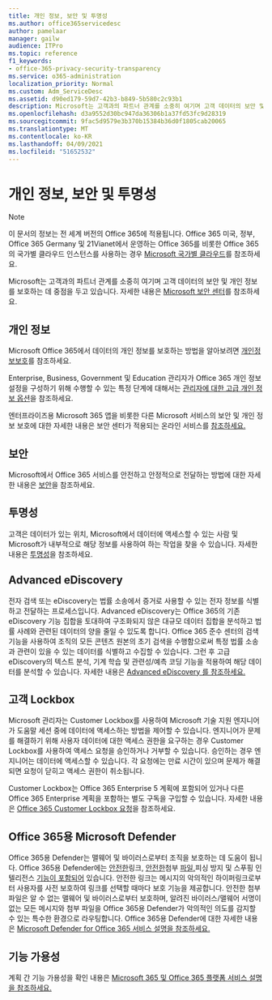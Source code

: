 ```yaml
---
title: 개인 정보, 보안 및 투명성
ms.author: office365servicedesc
author: pamelaar
manager: gailw
audience: ITPro
ms.topic: reference
f1_keywords:
- office-365-privacy-security-transparency
ms.service: o365-administration
localization_priority: Normal
ms.custom: Adm_ServiceDesc
ms.assetid: d90ed179-59d7-42b3-b849-5b580c2c93b1
description: Microsoft는 고객과의 파트너 관계를 소중히 여기며 고객 데이터의 보안 및 개인 정보를 보호하는 데 중점을 두고 있습니다. 자세한 내용은 Microsoft 보안 센터를 참조하세요.
ms.openlocfilehash: d3a9552d30bc947da36306b1a37fd53fc9d28319
ms.sourcegitcommit: 9fac5d9579e3b370b15384b36d0f1805cab20065
ms.translationtype: MT
ms.contentlocale: ko-KR
ms.lasthandoff: 04/09/2021
ms.locfileid: "51652532"
---
```

# <a name="privacy-security-and-transparency"></a>개인 정보, 보안 및 투명성

> [!NOTE]
> 이 문서의 정보는 전 세계 버전의 Office 365에 적용됩니다. Office 365 미국, 정부, Office 365 Germany 및 21Vianet에서 운영하는 Office 365를 비롯한 Office 365의 국가별 클라우드 인스턴스를 사용하는 경우 [Microsoft 국가별 클라우드](https://go.microsoft.com/fwlink/?linkid=841582)를 참조하세요. 
  
Microsoft는 고객과의 파트너 관계를 소중히 여기며 고객 데이터의 보안 및 개인 정보를 보호하는 데 중점을 두고 있습니다. 자세한 내용은 [Microsoft 보안 센터](https://go.microsoft.com/fwlink/?LinkID=717951&amp;clcid=0x409)를 참조하세요.
  
## <a name="privacy"></a>개인 정보

Microsoft Office 365에서 데이터의 개인 정보를 보호하는 방법을 알아보려면 [개인정보보호](https://go.microsoft.com/fwlink/?LinkID=717953&amp;clcid=0x409)를 참조하세요. 
  
Enterprise, Business, Government 및 Education 관리자가 Office 365 개인 정보 설정을 구성하기 위해 수행할 수 있는 특정 단계에 대해서는 [관리자에 대한 고급 개인 정보 옵션](https://go.microsoft.com/fwlink/p/?LinkID=285202)을 참조하세요.
  
엔터프라이즈용 Microsoft 365 앱을 비롯한 다른 Microsoft 서비스의 보안 및 개인 정보 보호에 대한 자세한 내용은 보안 센터가 적용되는 온라인 서비스를 [참조하세요.](https://www.microsoft.com/trustcenter/default.aspx)
  
## <a name="security"></a>보안

Microsoft에서 Office 365 서비스를 안전하고 안정적으로 전달하는 방법에 대한 자세한 내용은 [보안](https://go.microsoft.com/fwlink/?LinkID=717954&amp;clcid=0x409)을 참조하세요.
  
## <a name="transparency"></a>투명성

고객은 데이터가 있는 위치, Microsoft에서 데이터에 액세스할 수 있는 사람 및 Microsoft가 내부적으로 해당 정보를 사용하여 하는 작업을 찾을 수 있습니다. 자세한 내용은 [투명성](https://go.microsoft.com/fwlink/?LinkID=717955&amp;clcid=0x409)을 참조하세요.
  
## <a name="advanced-ediscovery"></a>Advanced eDiscovery

전자 검색 또는 eDiscovery는 법률 소송에서 증거로 사용할 수 있는 전자 정보를 식별하고 전달하는 프로세스입니다. Advanced eDiscovery는 Office 365의 기존 eDiscovery 기능 집합을 토대하여 구조화되지 않은 대규모 데이터 집합을 분석하고 법률 사례와 관련된 데이터의 양을 줄일 수 있도록 합니다. Office 365 준수 센터의 검색 기능을 사용하여 조직의 모든 콘텐츠 원본의 초기 검색을 수행함으로써 특정 법률 소송과 관련이 있을 수 있는 데이터를 식별하고 수집할 수 있습니다. 그런 후 고급 eDiscovery의 텍스트 분석, 기계 학습 및 관련성/예측 코딩 기능을 적용하여 해당 데이터를 분석할 수 있습니다. 자세한 내용은 [Advanced eDiscovery 를 참조하세요.](/microsoft-365/compliance/overview-ediscovery-20)
  
## <a name="customer-lockbox"></a>고객 Lockbox

Microsoft 관리자는 Customer Lockbox를 사용하여 Microsoft 기술 지원 엔지니어가 도움말 세션 중에 데이터에 액세스하는 방법을 제어할 수 있습니다. 엔지니어가 문제를 해결하기 위해 사용자 데이터에 대한 액세스 권한을 요구하는 경우 Customer Lockbox를 사용하여 액세스 요청을 승인하거나 거부할 수 있습니다. 승인하는 경우 엔지니어는 데이터에 액세스할 수 있습니다. 각 요청에는 만료 시간이 있으며 문제가 해결되면 요청이 닫히고 액세스 권한이 취소됩니다.
  
Customer Lockbox는 Office 365 Enterprise 5 계획에 포함되어 있거나 다른 Office 365 Enterprise 계획을 포함하는 별도 구독을 구입할 수 있습니다. 자세한 내용은 [Office 365 Customer Lockbox 요청](/microsoft-365/compliance/customer-lockbox-requests)을 참조하세요.
  
## <a name="microsoft-defender-for-office-365"></a>Office 365용 Microsoft Defender

Office 365용 Defender는 맬웨어 및 바이러스로부터 조직을 보호하는 데 도움이 됩니다. Office 365용 Defender에는 [안전한](/office365/securitycompliance/atp-safe-links)링크, [안전한](/office365/securitycompliance/atp-safe-attachments)첨부 [파일,](/office365/securitycompliance/atp-anti-phishing)피싱 방지 및 스푸핑 인텔리전스 [기능이 포함되어](/office365/securitycompliance/learn-about-spoof-intelligence) 있습니다. 안전한 링크는 메시지의 악의적인 하이퍼링크로부터 사용자를 사전 보호하여 링크를 선택할 때마다 보호 기능을 제공합니다. 안전한 첨부 파일은 알 수 없는 맬웨어 및 바이러스로부터 보호하며, 알려진 바이러스/맬웨어 서명이 없는 모든 메시지와 첨부 파일을 Office 365용 Defender가 악의적인 의도를 감지할 수 있는 특수한 환경으로 라우팅합니다. Office 365용 Defender에 대한 자세한 내용은 [Microsoft Defender for Office 365 서비스 설명을 참조하세요.](../office-365-advanced-threat-protection-service-description.md)
  
## <a name="feature-availability"></a>기능 가용성

계획 간 기능 가용성을 확인 내용은 [Microsoft 365 및 Office 365 플랫폼 서비스 설명을 참조하세요.](office-365-platform-service-description.md)
